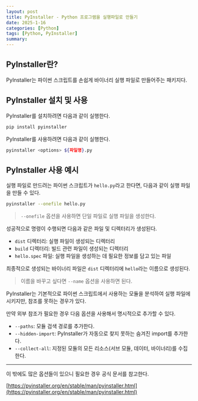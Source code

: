 ```yaml
---
layout: post
title: PyInstaller - Python 프로그램을 실행파일로 만들기
date: 2025-1-16
categories: [Python]
tags: [Python, PyInstaller]
summary: 
---
```



## PyInstaller란?

PyInstaller는 파이썬 스크립트를 손쉽게 바이너리 실행 파일로 만들어주는 패키지다.

## PyInstaller 설치 및 사용

PyInstaller를 설치하려면 다음과 같이 실행한다.

```bash
pip install pyinstaller
```

PyInstaller를 사용하려면 다음과 같이 실행한다.

```bash
pyinstaller <options> ${파일명}.py
```

## PyInstaller 사용 예시

실행 파일로 만드려는 파이썬 스크립트가 `hello.py`라고 한다면, 다음과 같이 실행 파일을 만들 수 있다.

```bash
pyinstaller --onefile hello.py
```

> `--onefile` 옵션을 사용하면 단일 파일로 실행 파일을 생성한다.

성공적으로 명령이 수행되면 다음과 같은 파일 및 디렉터리가 생성된다.

- `dist` 디렉터리: 실행 파일이 생성되는 디렉터리
- `build` 디렉터리: 빌드 관련 파일이 생성되는 디렉터리
- `hello.spec` 파일: 실행 파일을 생성하는 데 필요한 정보를 담고 있는 파일

최종적으로 생성되는 바이너리 파일은 `dist` 디렉터리에 `hello`라는 이름으로 생성된다.
> 이름을 바꾸고 싶다면 `--name` 옵션을 사용하면 된다.

PyInstaller는 기본적으로 파이썬 스크립트에서 사용하는 모듈을 분석하여 실행 파일에 시키지만, 참조를 못하는 경우가 있다.

만약 외부 참조가 필요한 경우 다음 옵션을 사용해서 명시적으로 추가할 수 있다.

- `--paths`: 모듈 검색 경로를 추가한다.
- `--hidden-import`: PyInstaller가 자동으로 찾지 못하는 숨겨진 import를 추가한다.
- `--collect-all`: 지정된 모듈의 모든 리소스(서브 모듈, 데이터, 바이너리)를 수집한다.

---

이 밖에도 많은 옵션들이 있으니 필요한 경우 공식 문서를 참고한다.

[https://pyinstaller.org/en/stable/man/pyinstaller.html](https://pyinstaller.org/en/stable/man/pyinstaller.html)

